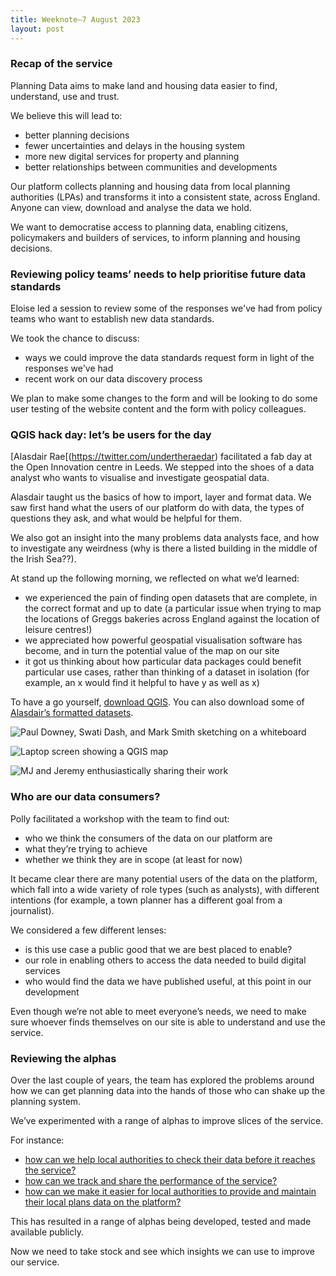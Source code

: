 ```yaml
---
title: Weeknote—7 August 2023
layout: post
---
```


### Recap of the service

Planning Data aims to make land and housing data easier to find, understand, use and trust. 

We believe this will lead to: 

* better planning decisions 
* fewer uncertainties and delays in the housing system 
* more new digital services for property and planning 
* better relationships between communities and developments 

Our platform collects planning and housing data from local planning authorities (LPAs) and transforms it into a consistent state, across England. Anyone can view, download and analyse the data we hold.

We want to democratise access to planning data, enabling citizens, policymakers and builders of services, to inform planning and housing decisions.

### Reviewing policy teams’ needs to help prioritise future data standards

Eloise led a session to review some of the responses we've had from policy teams who want to establish new data standards. 

We took the chance to discuss:

* ways we could improve the data standards request form in light of the responses we've had 
* recent work on our data discovery process

We plan to make some changes to the form and will be looking to do some user testing of the website content and the form with policy colleagues.

### QGIS hack day: let’s be users for the day

[Alasdair Rae[(https://twitter.com/undertheraedar) facilitated a fab day at the Open Innovation centre in Leeds. We stepped into the shoes of a data analyst who wants to visualise and investigate geospatial data.

Alasdair taught us the basics of how to import, layer and format data. We saw first hand what the users of our platform do with data, the types of questions they ask, and what would be helpful for them. 

We also got an insight into the many problems data analysts face, and how to investigate any weirdness (why is there a listed building in the middle of the Irish Sea??).

At stand up the following morning, we reflected on what we’d learned:

* we experienced the pain of finding open datasets that are complete, in the correct format and up to date (a particular issue when trying to map the locations of Greggs bakeries across England against the location of leisure centres!) 
* we appreciated how powerful geospatial visualisation software has become, and in turn the potential value of the map on our site
* it got us thinking about how particular data packages could benefit particular use cases, rather than thinking of a dataset in isolation (for example, an x would find it helpful to have y as well as x)

To have a go yourself, [download QGIS](https://qgis.org/en/site/). You can also download some of [Alasdair’s formatted datasets](https://automaticknowledge.co.uk). 

![Paul Downey, Swati Dash, and Mark Smith sketching on a whiteboard](/data-standards/assets/images/PXL_20230801_125930590.jpg)

![Laptop screen showing a QGIS map](/data-standards/assets/images/PXL_20230801_150334046.jpg)

![MJ and Jeremy enthusiastically sharing their work](/data-standards/assets/images/PXL_20230801_145003974.jpg)

### Who are our data consumers?

Polly facilitated a workshop with the team to find out:

* who we think the consumers of the data on our platform are
* what they’re trying to achieve
* whether we think they are in scope (at least for now)

It became clear there are many potential users of the data on the platform, which fall into a wide variety of role types (such as analysts), with different intentions (for example, a town planner has a different goal from a journalist). 

We considered a few different lenses:

* is this use case a public good that we are best placed to enable?
* our role in enabling others to access the data needed to build digital services
* who would find the data we have published useful, at this point in our development 

Even though we’re not able to meet everyone’s needs, we need to make sure whoever finds themselves on our site is able to understand and use the service. 

### Reviewing the alphas

Over the last couple of years, the team has explored the problems around how we can get planning data into the hands of those who can shake up the planning system. 

We’ve experimented with a range of alphas to improve slices of the service.

For instance:

* [how can we help local authorities to check their data before it reaches the service?](https://brownfield-sites-validator.herokuapp.com/)
* [how can we track and share the performance of the service?](https://performance.digital-land.info/performance/)
* [how can we make it easier for local authorities to provide and maintain their local plans data on the platform?](https://development-plan-prototype.herokuapp.com/)

This has resulted in a range of alphas being developed, tested and made available publicly.

Now we need to take stock and see which insights we can use to improve our service.
